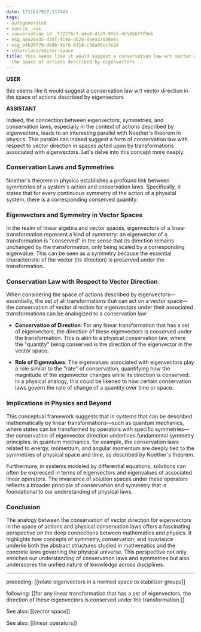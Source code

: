 ```yaml
---
date: 1711817937.117443
tags:
- autogenerated
- source__oai
- conversation_id__f7227bcf-a4e4-41d9-9fe5-de5856f9f9eb
- msg_aaa26935-d38f-4c4a-ab28-85ea37050e6c
- msg_b4b99f70-db8b-4bf8-8418-c3da65ccfe24
- colorclass/vector-space
title: this seems like it would suggest a conservation law wrt vector direction in
  the space of actions described by eigenvectors
---
```


**USER**

this seems like it would suggest a conservation law wrt vector direction in the space of actions described by eigenvectors


**ASSISTANT**

Indeed, the connection between eigenvectors, symmetries, and conservation laws, especially in the context of actions described by eigenvectors, leads to an interesting parallel with Noether's theorem in physics. This parallel can indeed suggest a form of conservation law with respect to vector direction in spaces acted upon by transformations associated with eigenvectors. Let's delve into this concept more deeply.

### Conservation Laws and Symmetries

Noether's theorem in physics establishes a profound link between symmetries of a system's action and conservation laws. Specifically, it states that for every continuous symmetry of the action of a physical system, there is a corresponding conserved quantity.

### Eigenvectors and Symmetry in Vector Spaces

In the realm of linear algebra and vector spaces, eigenvectors of a linear transformation represent a kind of symmetry: an eigenvector of a transformation is "conserved" in the sense that its direction remains unchanged by the transformation, only being scaled by a corresponding eigenvalue. This can be seen as a symmetry because the essential characteristic of the vector (its direction) is preserved under the transformation.

### Conservation Law with Respect to Vector Direction

When considering the space of actions described by eigenvectors—essentially, the set of all transformations that can act on a vector space—the conservation of vector direction for eigenvectors under their associated transformations can be analogized to a conservation law:

- **Conservation of Direction**: For any linear transformation that has a set of eigenvectors, the direction of these eigenvectors is conserved under the transformation. This is akin to a physical conservation law, where the "quantity" being conserved is the direction of the eigenvector in the vector space.

- **Role of Eigenvalues**: The eigenvalues associated with eigenvectors play a role similar to the "rate" of conservation, quantifying how the magnitude of the eigenvector changes while its direction is conserved. In a physical analogy, this could be likened to how certain conservation laws govern the rate of change of a quantity over time or space.

### Implications in Physics and Beyond

This conceptual framework suggests that in systems that can be described mathematically by linear transformations—such as quantum mechanics, where states can be transformed by operators with specific symmetries—the conservation of eigenvector direction underlines fundamental symmetry principles. In quantum mechanics, for example, the conservation laws related to energy, momentum, and angular momentum are deeply tied to the symmetries of physical space and time, as described by Noether's theorem.

Furthermore, in systems modeled by differential equations, solutions can often be expressed in terms of eigenvectors and eigenvalues of associated linear operators. The invariance of solution spaces under these operators reflects a broader principle of conservation and symmetry that is foundational to our understanding of physical laws.

### Conclusion

The analogy between the conservation of vector direction for eigenvectors in the space of actions and physical conservation laws offers a fascinating perspective on the deep connections between mathematics and physics. It highlights how concepts of symmetry, conservation, and invariance underlie both the abstract structures studied in mathematics and the concrete laws governing the physical universe. This perspective not only enriches our understanding of conservation laws and symmetries but also underscores the unified nature of knowledge across disciplines.


---

preceding: [[relate eigenvectors in a normed space to stabilizer groups]]  


following: [[for any linear transformation that has a set of eigenvectors, the direction of these eigenvectors is conserved under the transformation.]]

See also: [[vector space]]


See also: [[linear operators]]